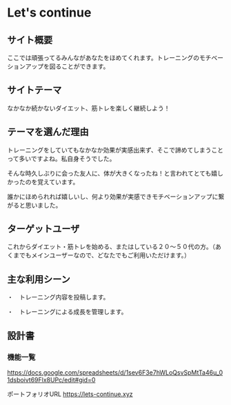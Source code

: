 # Let's continue

## サイト概要
ここでは頑張ってるみんながあなたをほめてくれます。トレーニングのモチベーションアップを図ることができます。

## サイトテーマ
なかなか続かないダイエット、筋トレを楽しく継続しよう！

## テーマを選んだ理由
トレーニングをしていてもなかなか効果が実感出来ず、そこで諦めてしまうことって多いですよね。私自身そうでした。

そんな時久しぶりに会った友人に、体が大きくなったね！と言われてとても嬉しかったのを覚えています。

誰かにほめられれば嬉しいし、何より効果が実感できモチベーションアップに繋がると思いました。

## ターゲットユーザ
これからダイエット・筋トレを始める、またはしている２０〜５０代の方。（あくまでもメインユーザーなので、どなたでもご利用いただけます。）

## 主な利用シーン
・　トレーニング内容を投稿します。

・　トレーニングによる成長を管理します。

## 設計書

### 機能一覧
https://docs.google.com/spreadsheets/d/1sev6F3e7hWLoQsvSpMtTa46u_01dsboivt69Flx8UPc/edit#gid=0

ポートフォリオURL
https://lets-continue.xyz

